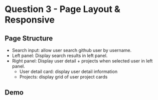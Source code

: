 # Question 3 - Page Layout & Responsive

## Page Structure

- Search input: allow user search github user by username.
- Left panel: Display search results in left panel.
- Right panel: Display user detail + projects when selected user in left panel.
  - User detail card: display user detail information
  - Projects: display grid of user project cards

## Demo
